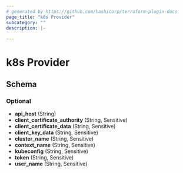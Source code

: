 ```yaml
---
# generated by https://github.com/hashicorp/terraform-plugin-docs
page_title: "k8s Provider"
subcategory: ""
description: |-
  
---
```


# k8s Provider





<!-- schema generated by tfplugindocs -->
## Schema

### Optional

- **api_host** (String)
- **client_certificate_authority** (String, Sensitive)
- **client_certificate_data** (String, Sensitive)
- **client_key_data** (String, Sensitive)
- **cluster_name** (String, Sensitive)
- **context_name** (String, Sensitive)
- **kubeconfig** (String, Sensitive)
- **token** (String, Sensitive)
- **user_name** (String, Sensitive)
